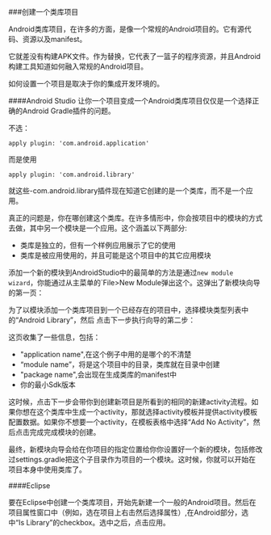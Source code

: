 ###创建一个类库项目

Android类库项目，在许多的方面，是像一个常规的Android项目的。它有源代码、资源以及manifest。

它就差没有构建APK文件。作为替换，它代表了一篮子的程序资源，并且Android构建工具知道如何融入常规的Android项目。

如何设置一个项目是取决于你的集成开发环境的。

####Android Studio
让你一个项目变成一个Android类库项目仅仅是一个选择正确的Android Gradle插件的问题。

不选：

	apply plugin: 'com.android.application'
而是使用

	apply plugin: 'com.android.library'

就这些-com.android.library插件现在知道它创建的是一个类库，而不是一个应用。

真正的问题是，你在哪创建这个类库。在许多情形中，你会按项目中的模块的方式去做，其中另一个模块是一个应用。这个涵盖以下两部分:

* 类库是独立的，但有一个样例应用展示了它的使用
* 类库是被应用使用的，并且可能是这个项目中的其它应用模块

添加一个新的模块到AndroidStudio中的最简单的方法是通过`new module wizard`，你能通过从主菜单的`File>New Module弹出这个。这弹出了新模块向导的第一页：

为了以模块添加一个类库项目到一个已经存在的项目中，选择模块类型列表中的“Android Library”，然后
点击下一步执行向导的第二步：

这页收集了一些信息，包括：
* "application name",在这个例子中用的是哪个的不清楚
* “module name”，将是这个项目中的目录，类库就在目录中创建
* "package name",会出现在生成类库的manifest中
* 你的最小Sdk版本

这时候，点击下一步会带你到创建新项目是所看到的相同的新建activity流程。如果你想在这个类库中生成一个activity，那就选择activity模板并提供activity模板配置数据。如果你不想要一个activity，在模板表格中选择“Add No Activity”，然后点击完成完成模块的创建。

最终，新模块向导会给在你项目的指定位置给你你设置好一个新的模块，包括修改过settings.gradle把这个子目录作为项目的一个模块。这时候，你就可以开始在项目本身中使用类库了。

####Eclipse

要在Eclipse中创建一个类库项目，开始先新建一个一般的Android项目。然后在项目属性窗口中（例如，选在项目上右击然后选择属性）,在Android部分，选中“Is Library”的checkbox。选中之后，点击应用。





		